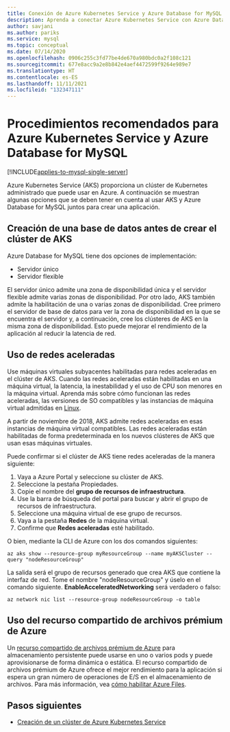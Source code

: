 ```yaml
---
title: Conexión de Azure Kubernetes Service y Azure Database for MySQL
description: Aprenda a conectar Azure Kubernetes Service con Azure Database for MySQL.
author: savjani
ms.author: pariks
ms.service: mysql
ms.topic: conceptual
ms.date: 07/14/2020
ms.openlocfilehash: 0906c255c3fd77be4de670a980bdc0a2f108c121
ms.sourcegitcommit: 677e8acc9a2e8b842e4aef4472599f9264e989e7
ms.translationtype: HT
ms.contentlocale: es-ES
ms.lasthandoff: 11/11/2021
ms.locfileid: "132347111"
---
```

# <a name="best-practices-for-azure-kubernetes-service-and-azure-database-for-mysql"></a>Procedimientos recomendados para Azure Kubernetes Service y Azure Database for MySQL

[!INCLUDE[applies-to-mysql-single-server](includes/applies-to-mysql-single-server.md)]

Azure Kubernetes Service (AKS) proporciona un clúster de Kubernetes administrado que puede usar en Azure. A continuación se muestran algunas opciones que se deben tener en cuenta al usar AKS y Azure Database for MySQL juntos para crear una aplicación.

## <a name="create-database-before-creating-the-aks-cluster"></a>Creación de una base de datos antes de crear el clúster de AKS

Azure Database for MySQL tiene dos opciones de implementación:

- Servidor único
- Servidor flexible

El servidor único admite una zona de disponibilidad única y el servidor flexible admite varias zonas de disponibilidad. Por otro lado, AKS también admite la habilitación de una o varias zonas de disponibilidad.  Cree primero el servidor de base de datos para ver la zona de disponibilidad en la que se encuentra el servidor y, a continuación, cree los clústeres de AKS en la misma zona de disponibilidad. Esto puede mejorar el rendimiento de la aplicación al reducir la latencia de red.

## <a name="use-accelerated-networking"></a>Uso de redes aceleradas

Use máquinas virtuales subyacentes habilitadas para redes aceleradas en el clúster de AKS. Cuando las redes aceleradas están habilitadas en una máquina virtual, la latencia, la inestabilidad y el uso de CPU son menores en la máquina virtual. Aprenda más sobre cómo funcionan las redes aceleradas, las versiones de SO compatibles y las instancias de máquina virtual admitidas en [Linux](../virtual-network/create-vm-accelerated-networking-cli.md).

A partir de noviembre de 2018, AKS admite redes aceleradas en esas instancias de máquina virtual compatibles. Las redes aceleradas están habilitadas de forma predeterminada en los nuevos clústeres de AKS que usan esas máquinas virtuales.

Puede confirmar si el clúster de AKS tiene redes aceleradas de la manera siguiente:

1. Vaya a Azure Portal y seleccione su clúster de AKS.
2. Seleccione la pestaña Propiedades.
3. Copie el nombre del **grupo de recursos de infraestructura**.
4. Use la barra de búsqueda del portal para buscar y abrir el grupo de recursos de infraestructura.
5. Seleccione una máquina virtual de ese grupo de recursos.
6. Vaya a la pestaña **Redes** de la máquina virtual.
7. Confirme que **Redes aceleradas** esté habilitado.

O bien, mediante la CLI de Azure con los dos comandos siguientes:

```azurecli
az aks show --resource-group myResourceGroup --name myAKSCluster --query "nodeResourceGroup"
```

La salida será el grupo de recursos generado que crea AKS que contiene la interfaz de red. Tome el nombre "nodeResourceGroup" y úselo en el comando siguiente. **EnableAcceleratedNetworking** será verdadero o falso:

```azurecli
az network nic list --resource-group nodeResourceGroup -o table
```

## <a name="use-azure-premium-fileshare"></a>Uso del recurso compartido de archivos prémium de Azure

 Un [recurso compartido de archivos prémium de Azure](../storage/files/storage-how-to-create-file-share.md?tabs=azure-portal) para almacenamiento persistente puede usarse en uno o varios pods y puede aprovisionarse de forma dinámica o estática. El recurso compartido de archivos prémium de Azure ofrece el mejor rendimiento para la aplicación si espera un gran número de operaciones de E/S en el almacenamiento de archivos. Para más información, vea [cómo habilitar Azure Files](../aks/azure-files-dynamic-pv.md).

## <a name="next-steps"></a>Pasos siguientes

- [Creación de un clúster de Azure Kubernetes Service](../aks/kubernetes-walkthrough.md)